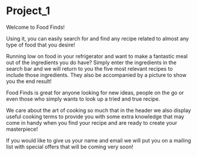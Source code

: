 # Project_1
Welcome to Food Finds!

Using it, you can easily search for and find any recipe related to almost any type of food that you desire!

Running low on food in your refrigerator and want to make a fantastic meal out of the ingredients you do have? Simply enter the ingredients in the search bar and we will return to you the five most relevant recipes to include those ingredients. They also be accompanied by a picture to show you the end result!

Food Finds is great for anyone looking for new ideas, people on the go or even those who simply wants to look up a tried and true recipe.

We care about the art of cooking so much that in the header we also display useful cooking terms to provide you with some extra knowledge that may come in handy when you find your recipe and are ready to create your masterpiece!

If you would like to give us your name and email we will put you on a mailing list with special offers that will be coming very soon!
